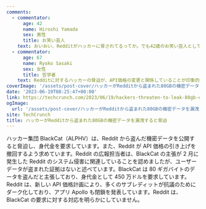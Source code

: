 ```yaml
---
comments:
  - commentator:
      age: 42
      name: Hiroshi Yamada
      sex: 男性
      title: お笑い芸人
    text: おいおい、Redditがハッカーに脅されてるってか。でも42歳のお笑い芸人として言わせてもらうと、そんなにシリアスな顔しなくてもいいんじゃない？どっかで笑いを見つけるべきだよね。APIの値上げ問題で揉めてるけど、値上げ分でハッカーから身代金払えばいいんじゃね？それともRedditがお金に困ってるのかな～？まあ、個人情報が漏れなければいいけど、心配だよね。でもさ、ハッカーも悪いことしてるけどさ、なんかちょっとカッコイイと思わない？42歳のオヤジ芸人だけど、ハッカーになりたかったな～。
  - commentator:
      age: 67
      name: Ryoko Sasaki
      sex: 女性
      title: 哲学者
    text: Redditに対するハッカーの脅迫が、API価格の変更と関係していることが印象的です。しかし、私の哲学者としての見解では、企業がハッカーの要求に屈することは倫理的に問題があると感じます。情報漏洩の脅迫は、企業の信頼性を損ない、個人情報の保護を困難にします。Redditが過去にもデータ侵害を経験していることから、セキュリティ対策の強化が重要だと思われます。今回の事件を教訓に、企業は倫理的責任を果たし、情報の保護に努めるべきです。
coverImage: '/assets/post-cover/ハッカーがRedditから盗まれた80GBの機密データを漏洩すると脅迫.webp'
date: '2023-06-19T08:25:47+00:00'
link: https://techcrunch.com/2023/06/19/hackers-threaten-to-leak-80gb-of-confidential-data-stolen-from-reddit/
ogImage:
  url: '/assets/post-cover/ハッカーがRedditから盗まれた80GBの機密データを漏洩すると脅迫.webp'
site: TechCrunch
title: ハッカーがRedditから盗まれた80GBの機密データを漏洩すると脅迫
---
```


ハッカー集団 BlackCat（ALPHV）は、Reddit から盗んだ機密データを公開すると脅迫し、身代金を要求しています。また、Reddit が API 価格の引き上げを撤回するよう求めています。Reddit の広報担当者は、BlackCat の主張が 2 月に発生した Reddit のシステム侵害に関連していることを認めましたが、ユーザーデータが盗まれた証拠はないと述べています。BlackCat は 80 ギガバイトのデータを盗んだと主張しており、身代金として 450 万ドルを要求しています。Reddit は、新しい API 価格計画により、多くのサブレディットが抗議のためにダーク化しており、アプリ Apollo も閉鎖を発表しています。Reddit は、BlackCat の要求に対する対応を明らかにしていません。
